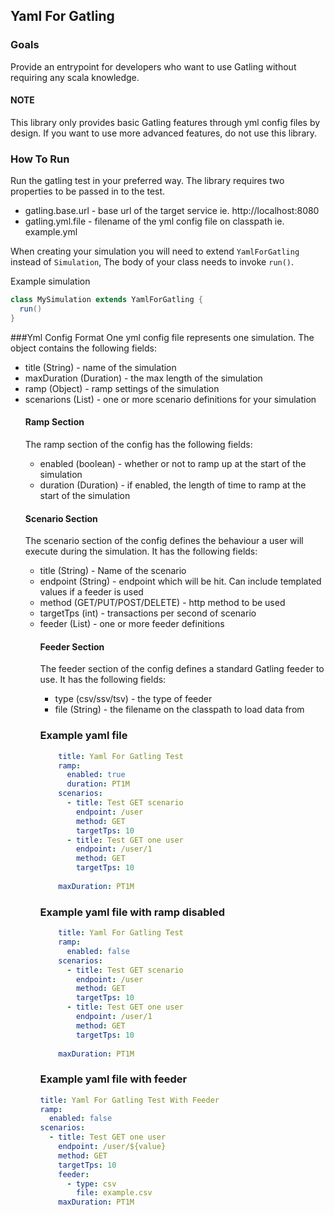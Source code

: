 ## Yaml For Gatling

### Goals
Provide an entrypoint for developers who want to use Gatling without requiring any scala knowledge. 

#### NOTE
This library only provides basic Gatling features through yml config files by design. If you want to use more 
advanced features, do not use this library.  

### How To Run
Run the gatling test in your preferred way. The library requires two properties to be passed in to the test.

- gatling.base.url - base url of the target service ie. http://localhost:8080
- gatling.yml.file - filename of the yml config file on classpath ie. example.yml

When creating your simulation you will need to extend `YamlForGatling` instead of `Simulation`, The body of your class
needs to invoke `run()`.

Example simulation
```scala
class MySimulation extends YamlForGatling {
  run()
}
```

###Yml Config Format
One yml config file represents one simulation. The object contains the following fields:

- title (String) - name of the simulation
- maxDuration (Duration) - the max length of the simulation
- ramp (Object) - ramp settings of the simulation
- scenarions (List<Object>) - one or more scenario definitions for your simulation

#### Ramp Section
The ramp section of the config has the following fields:

- enabled (boolean) - whether or not to ramp up at the start of the simulation
- duration (Duration) - if enabled, the length of time to ramp at the start of the simulation

#### Scenario Section
The scenario section of the config defines the behaviour a user will execute during the simulation. It has the 
following fields:

- title (String) - Name of the scenario
- endpoint (String) - endpoint which will be hit. Can include templated values if a feeder is used
- method (GET/PUT/POST/DELETE) - http method to be used
- targetTps (int) - transactions per second of scenario
- feeder (List<Object>) - one or more feeder definitions

#### Feeder Section
The feeder section of the config defines a standard Gatling feeder to use. It has the following fields:

- type (csv/ssv/tsv) - the type of feeder
- file (String) - the filename on the classpath to load data from

### Example yaml file
```yaml
    title: Yaml For Gatling Test
    ramp:
      enabled: true
      duration: PT1M
    scenarios:
      - title: Test GET scenario
        endpoint: /user
        method: GET
        targetTps: 10
      - title: Test GET one user
        endpoint: /user/1
        method: GET
        targetTps: 10
    
    maxDuration: PT1M
```    
### Example yaml file with ramp disabled
```yaml
    title: Yaml For Gatling Test
    ramp:
      enabled: false
    scenarios:
      - title: Test GET scenario
        endpoint: /user
        method: GET
        targetTps: 10
      - title: Test GET one user
        endpoint: /user/1
        method: GET
        targetTps: 10
    
    maxDuration: PT1M
```    

### Example yaml file with feeder
```yaml
title: Yaml For Gatling Test With Feeder
ramp:
  enabled: false
scenarios:
  - title: Test GET one user
    endpoint: /user/${value}
    method: GET
    targetTps: 10
    feeder:
      - type: csv
        file: example.csv
    maxDuration: PT1M
```    